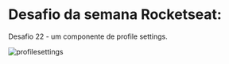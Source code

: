 # Desafio da semana Rocketseat: 
Desafio 22 - um componente de profile settings.

![profilesettings](https://github.com/marlonrt/ProfileSettings/assets/119014294/d25aa0f0-ed01-4b07-bf1c-a4e29be1edaf)

